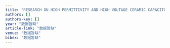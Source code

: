 ```yaml
---
title: "RESEARCH ON HIGH PERMITTIVITY AND HIGH VOLTAGE CERAMIC CAPACITOR OF SBBT SYSTEM."
authors: []
authors-key: []
year: "数据暂缺"
article-link: "数据暂缺"
venue: "数据暂缺"
bibex: "数据暂缺"
---
```

